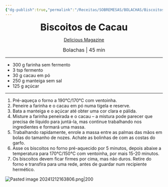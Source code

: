 ```yaml
---
{"dg-publish":true,"permalink":"/Receitas/SOBREMESAS/BOLACHAS/Biscoitos de Cacau/","title":"Biscoitos de Cacau","tags":["💚ok"]}
---
```


<div style="text-align: center;"> <span style="font-size: 30px;"><b>Biscoitos de Cacau</b></span> </div>

<span class="center"> <center> [Delicious Magazine](https://www.deliciousmagazine.co.uk/recipes/nigella-lawsons-chocolate-biscuits/) </center></span>

<div style="text-align: center;"> <span style="font-size: 16px;">  Bolachas | 45 min </span> </div>

---
- 300 g farinha sem fermento
- 3 tsp fermento
- 30 g cacau em pó
- 250 g manteiga sem sal
- 125 g açúcar
---
1. Pré-aqueça o forno a 190°C/170°C com ventoinha.
2. Peneire a farinha e o cacau em pó numa tigela e reserve.
3. Bata a manteiga e o açúcar até obter uma cor clara e pálida.
4. Misture a farinha peneirada e o cacau – a mistura pode parecer que precisa de líquido para juntá-la, mas continue trabalhando nos ingredientes e formará uma massa.
5. Trabalhando rapidamente, enrole a massa entre as palmas das mãos em bolas do tamanho de nozes. Achate as bolinhas de com as costas do garfo.
6. Asse os biscoitos no forno pré-aquecido por 5 minutos, depois abaixe a temperatura para 170°C/150°C com ventoinha, por mais 15-20 minutos.
7. Os biscoitos devem ficar firmes por cima, mas não duros. Retire do forno e transfira para uma rede, antes de guardar num recipiente hermético.


![Pasted image 20241212163806.png|200](/img/user/Pasted%20image%2020241212163806.png)